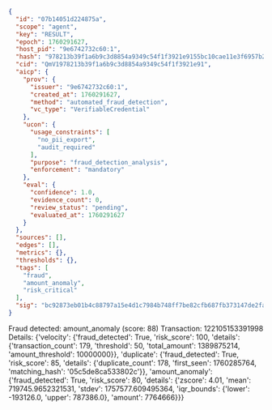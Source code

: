 ```json
{
  "id": "07b14051d224875a",
  "scope": "agent",
  "key": "RESULT",
  "epoch": 1760291627,
  "host_pid": "9e6742732c60:1",
  "hash": "978213b39f1a6b9c3d8854a9349c54f1f3921e9155bc10cae11e3f6957b2b54c",
  "cid": "QmV1978213b39f1a6b9c3d8854a9349c54f1f3921e91",
  "aicp": {
    "prov": {
      "issuer": "9e6742732c60:1",
      "created_at": 1760291627,
      "method": "automated_fraud_detection",
      "vc_type": "VerifiableCredential"
    },
    "ucon": {
      "usage_constraints": [
        "no_pii_export",
        "audit_required"
      ],
      "purpose": "fraud_detection_analysis",
      "enforcement": "mandatory"
    },
    "eval": {
      "confidence": 1.0,
      "evidence_count": 0,
      "review_status": "pending",
      "evaluated_at": 1760291627
    }
  },
  "sources": [],
  "edges": [],
  "metrics": {},
  "thresholds": {},
  "tags": [
    "fraud",
    "amount_anomaly",
    "risk_critical"
  ],
  "sig": "bc92873eb01b4c88797a15e4d1c7984b748ff7be82cfb687fb373147de2facbe"
}
```

Fraud detected: amount_anomaly (score: 88)
Transaction: 122105153391998
Details: {'velocity': {'fraud_detected': True, 'risk_score': 100, 'details': {'transaction_count': 179, 'threshold': 50, 'total_amount': 1389875214, 'amount_threshold': 10000000}}, 'duplicate': {'fraud_detected': True, 'risk_score': 85, 'details': {'duplicate_count': 178, 'first_seen': 1760285764, 'matching_hash': '05c5de8ca533802c'}}, 'amount_anomaly': {'fraud_detected': True, 'risk_score': 80, 'details': {'zscore': 4.01, 'mean': 719745.9652321531, 'stdev': 1757577.609495364, 'iqr_bounds': {'lower': -193126.0, 'upper': 787386.0}, 'amount': 7764666}}}